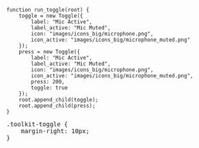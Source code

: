     function run_toggle(root) {
        toggle = new Toggle({
            label: "Mic Active",
            label_active: "Mic Muted",
            icon: "images/icons_big/microphone.png",
            icon_active: "images/icons_big/microphone_muted.png"
        });
        press = new Toggle({
            label: "Mic Active",
            label_active: "Mic Muted",
            icon: "images/icons_big/microphone.png",
            icon_active: "images/icons_big/microphone_muted.png",
            press: 200,
            toggle: true
        });
        root.append_child(toggle);
        root.append_child(press);
    }
<pre class='css prettyprint source'>
.toolkit-toggle {
    margin-right: 10px;
}
</pre>
<script> prepare_example(); </script>
